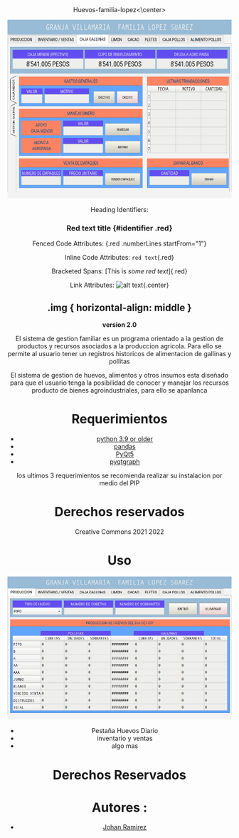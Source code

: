 
<center>  Huevos-familia-lopez<\center>
 
<img src="./imagenes_readme/caja_menor.png"
     alt="Imagen inicial"
     width="600" height="400"
     >  
     
 
 Heading Identifiers:
### Red text title {#identifier .red}

Fenced Code Attributes:
{.red .numberLines startFrom="1"}

Inline Code Attributes:
`red text`{.red}

Bracketed Spans:
[This is *some red text*]{.red}

Link Attributes:
![alt text](the.jpg){.center}

.img {
  horizontal-align: middle
}
---

**version 2.0**

El sistema de gestion familiar es un programa orientado a la gestion de productos y recursos asociados a la produccion agricola. Para ello se permite al usuario tener un registros historicos de alimentacion de gallinas y pollitas

El sistema de gestion de huevos, alimentos y otros insumos esta diseñado para que el usuario tenga la posibilidad de conocer y manejar los recursos producto de bienes agroindustriales, para ello se apanlanca
# Requerimientos 

- [python 3.9 or older](https://www.python.org/downloads/windows/)
- [pandas](https://pandas.pydata.org/pandas-docs/version/0.23.3/install.html)
- [PyQt5](https://pypi.org/project/PyQt5/)
- [pyqtgraph](http://www.pyqtgraph.org/) 

los ultimos 3 requerimientos se recomienda realizar su instalacion por medio del PIP 

# Derechos reservados 
Creative Commons 2021
2022
# Uso 

![](imagenes_readme/produccion.png)
 - Pestaña Huevos Diario
 - inventario y ventas
 - algo mas
# Derechos Reservados 


# Autores : 
- [Johan Ramirez](https://github.com/joaramirezra)
